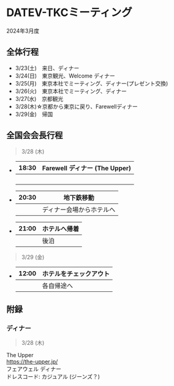 
# DATEV-TKCミーティング  

2024年3月度

## 全体行程

- 3/23(土)　来日、ディナー
- 3/24(日)　東京観光、Welcome ディナー
- 3/25(月)　東京本社でミーティング、ディナー(プレゼント交換)
- 3/26(火)　東京本社でミーティング、ディナー
- 3/27(水)　京都観光
- 3/28(木)☆京都から東京に戻り、Farewellディナー
- 3/29(金)　帰国

## 全国会会長行程

> 3/28 (木)

- |18:30|Farewell ディナー (The Upper)|
  |--:|--|
  ||<br>|

- |20:30|地下鉄移動|
  |--:|--|
  ||ディナー会場からホテルへ|

- |21:00|ホテルへ帰着|
  |--:|--|
  ||後泊|

> 3/29 (金)

- |12:00|ホテルをチェックアウト|
  |--:|--|
  ||各自帰途へ|

## 附録

### ディナー

> 3/28 (木)

The Upper  
https://the-upper.jp/  
フェアウェル ディナー  
ドレスコード: カジュアル (ジーンズ？)
